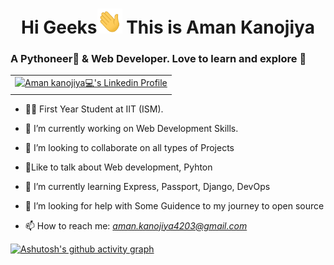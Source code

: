 
<h1 align='center'> Hi Geeks<img src="https://raw.githubusercontent.com/ABSphreak/ABSphreak/master/gifs/Hi.gif"  width="40" height="40"> This is Aman Kanojiya </h1>

### A Pythoneer🐍 & Web Developer. Love to learn and explore 🚀 

<table align="center"><tr><td align="center"> <a href="https://www.linkedin.com/in/aman-kanojiya-782263188/"><img src="https://cdn.jsdelivr.net/npm/simple-icons@v3/icons/linkedin.svg" alt="Aman kanojiya💻's Linkedin Profile"  height="25" width="25"</a></td></tr></table>
 
- 👨‍💻 First Year Student at IIT (ISM).

- 🔭 I’m currently working on Web Development Skills.
 
- 👯 I’m looking to collaborate on all types of Projects

- 💬Like to talk about Web development, Pyhton

- 🌱 I’m currently learning Express, Passport, Django, DevOps

- 🤔 I’m looking for help with Some Guidence to my journey to open source

- 📫 How to reach me: *aman.kanojiya4203@gmail.com*


[![Ashutosh's github activity graph](https://activity-graph.herokuapp.com/graph?username=AMANKANOJIYA&theme=react-dark)](https://github.com/ashutosh00710/github-readme-activity-graph)


